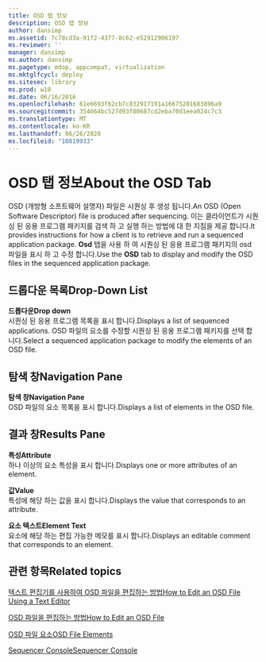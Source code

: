 ```yaml
---
title: OSD 탭 정보
description: OSD 탭 정보
author: dansimp
ms.assetid: 7c78cd3a-91f2-4377-8c62-e52912906197
ms.reviewer: ''
manager: dansimp
ms.author: dansimp
ms.pagetype: mdop, appcompat, virtualization
ms.mktglfcycl: deploy
ms.sitesec: library
ms.prod: w10
ms.date: 06/16/2016
ms.openlocfilehash: 61e6693f62cb7c832917191a16675201683896a9
ms.sourcegitcommit: 354664bc527d93f80687cd2eba70d1eea024c7c3
ms.translationtype: MT
ms.contentlocale: ko-KR
ms.lasthandoff: 06/26/2020
ms.locfileid: "10819933"
---
```

# <span data-ttu-id="dc70a-103">OSD 탭 정보</span><span class="sxs-lookup"><span data-stu-id="dc70a-103">About the OSD Tab</span></span>


<span data-ttu-id="dc70a-104">OSD (개방형 소프트웨어 설명자) 파일은 시퀀싱 후 생성 됩니다.</span><span class="sxs-lookup"><span data-stu-id="dc70a-104">An OSD (Open Software Descriptor) file is produced after sequencing.</span></span> <span data-ttu-id="dc70a-105">이는 클라이언트가 시퀀싱 된 응용 프로그램 패키지를 검색 하 고 실행 하는 방법에 대 한 지침을 제공 합니다.</span><span class="sxs-lookup"><span data-stu-id="dc70a-105">It provides instructions for how a client is to retrieve and run a sequenced application package.</span></span> <span data-ttu-id="dc70a-106">**Osd** 탭을 사용 하 여 시퀀싱 된 응용 프로그램 패키지의 osd 파일을 표시 하 고 수정 합니다.</span><span class="sxs-lookup"><span data-stu-id="dc70a-106">Use the **OSD** tab to display and modify the OSD files in the sequenced application package.</span></span>

## <span data-ttu-id="dc70a-107">드롭다운 목록</span><span class="sxs-lookup"><span data-stu-id="dc70a-107">Drop-Down List</span></span>


<a href="" id="drop-down"></a>**<span data-ttu-id="dc70a-108">드롭다운</span><span class="sxs-lookup"><span data-stu-id="dc70a-108">Drop down</span></span>**  
<span data-ttu-id="dc70a-109">시퀀싱 된 응용 프로그램 목록을 표시 합니다.</span><span class="sxs-lookup"><span data-stu-id="dc70a-109">Displays a list of sequenced applications.</span></span> <span data-ttu-id="dc70a-110">OSD 파일의 요소를 수정할 시퀀싱 된 응용 프로그램 패키지를 선택 합니다.</span><span class="sxs-lookup"><span data-stu-id="dc70a-110">Select a sequenced application package to modify the elements of an OSD file.</span></span>

## <span data-ttu-id="dc70a-111">탐색 창</span><span class="sxs-lookup"><span data-stu-id="dc70a-111">Navigation Pane</span></span>


<a href="" id="navigation-pane"></a>**<span data-ttu-id="dc70a-112">탐색 창</span><span class="sxs-lookup"><span data-stu-id="dc70a-112">Navigation Pane</span></span>**  
<span data-ttu-id="dc70a-113">OSD 파일의 요소 목록을 표시 합니다.</span><span class="sxs-lookup"><span data-stu-id="dc70a-113">Displays a list of elements in the OSD file.</span></span>

## <span data-ttu-id="dc70a-114">결과 창</span><span class="sxs-lookup"><span data-stu-id="dc70a-114">Results Pane</span></span>


<a href="" id="attribute"></a>**<span data-ttu-id="dc70a-115">특성</span><span class="sxs-lookup"><span data-stu-id="dc70a-115">Attribute</span></span>**  
<span data-ttu-id="dc70a-116">하나 이상의 요소 특성을 표시 합니다.</span><span class="sxs-lookup"><span data-stu-id="dc70a-116">Displays one or more attributes of an element.</span></span>

<a href="" id="value"></a>**<span data-ttu-id="dc70a-117">값</span><span class="sxs-lookup"><span data-stu-id="dc70a-117">Value</span></span>**  
<span data-ttu-id="dc70a-118">특성에 해당 하는 값을 표시 합니다.</span><span class="sxs-lookup"><span data-stu-id="dc70a-118">Displays the value that corresponds to an attribute.</span></span>

<a href="" id="element-text"></a>**<span data-ttu-id="dc70a-119">요소 텍스트</span><span class="sxs-lookup"><span data-stu-id="dc70a-119">Element Text</span></span>**  
<span data-ttu-id="dc70a-120">요소에 해당 하는 편집 가능한 메모를 표시 합니다.</span><span class="sxs-lookup"><span data-stu-id="dc70a-120">Displays an editable comment that corresponds to an element.</span></span>

## <span data-ttu-id="dc70a-121">관련 항목</span><span class="sxs-lookup"><span data-stu-id="dc70a-121">Related topics</span></span>


[<span data-ttu-id="dc70a-122">텍스트 편집기를 사용하여 OSD 파일을 편집하는 방법</span><span class="sxs-lookup"><span data-stu-id="dc70a-122">How to Edit an OSD File Using a Text Editor</span></span>](how-to-edit-an-osd-file-using-a-text-editor.md)

[<span data-ttu-id="dc70a-123">OSD 파일을 편집하는 방법</span><span class="sxs-lookup"><span data-stu-id="dc70a-123">How to Edit an OSD File</span></span>](how-to-edit-an-osd-file.md)

[<span data-ttu-id="dc70a-124">OSD 파일 요소</span><span class="sxs-lookup"><span data-stu-id="dc70a-124">OSD File Elements</span></span>](osd-file-elements.md)

[<span data-ttu-id="dc70a-125">Sequencer Console</span><span class="sxs-lookup"><span data-stu-id="dc70a-125">Sequencer Console</span></span>](sequencer-console.md)

 

 





